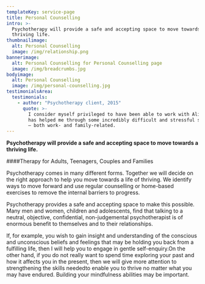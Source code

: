 ```yaml
---
templateKey: service-page
title: Personal Counselling
intro: >-
  Psychotherapy will provide a safe and accepting space to move towards a
  thriving life.
thumbnailimage:
  alt: Personal Counselling
  image: /img/relationship.png
bannerimage:
  alt: Personal Counselling for Personal Counselling page
  image: /img/breadcrumbs.jpg
bodyimage:
  alt: Personal Counselling
  image: /img/personal-counselling.jpg
testimonialsArea:
  testimonials:
    - author: "Psychotherapy client, 2015"
      quote: >-
        I consider myself privileged to have been able to work with Alistair. He
        has helped me through some incredibly difficult and stressful situations
        – both work- and family-related.
---
```


**Psychotherapy will provide a safe and accepting space to move towards a thriving life.**

####Therapy for Adults, Teenagers, Couples and Families

Psychotherapy comes in many different forms. Together we will decide on the right approach to help you move towards a life of thriving. We identify ways to move forward and use regular counselling or home-based exercises to remove the internal barriers to progress.

Psychotherapy provides a safe and accepting space to make this possible. Many men and women, children and adolescents, find that talking to a neutral, objective, confidential, non-judgemental psychotherapist is of enormous benefit to themselves and to their relationships.

If, for example, you wish to gain insight and understanding of the conscious and unconscious beliefs and feelings that may be holding you back from a fulfilling life, then I will help you to engage in gentle self-enquiry.On the other hand, if you do not really want to spend time exploring your past and how it affects you in the present, then we will give more attention to strengthening the skills neededto enable you to thrive no matter what you may have endured. Building your mindfulness abilities may be important.
